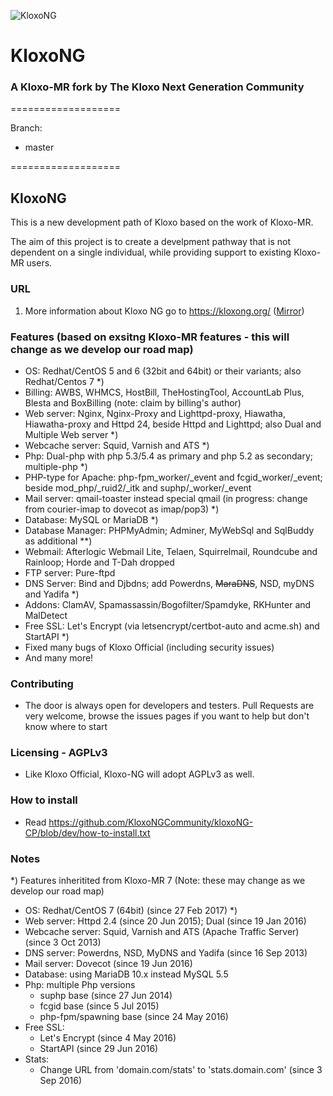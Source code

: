 ![KloxoNG](https://kloxong.org/wp-content/uploads/2017/10/KloxoNG.jpg )
# KloxoNG

### A Kloxo-MR fork by The Kloxo Next Generation Community


===================

Branch:
- master

===================

## KloxoNG

This is a new development path of Kloxo based on the work of Kloxo-MR.

The aim of this project is to create a develpment pathway that is not dependent on a single individual, while providing support to existing Kloxo-MR users.

### URL

1. More information about Kloxo NG go to https://kloxong.org/ ([Mirror](https://kloxongcommunity.github.io/kloxoNG-CP/))

### Features (based on exsitng Kloxo-MR features - this will change as we develop our road map)

* OS: Redhat/CentOS 5 and 6 (32bit and 64bit) or their variants; also Redhat/Centos 7 *)
* Billing: AWBS, WHMCS, HostBill, TheHostingTool, AccountLab Plus, Blesta and BoxBilling (note: claim by billing's author)
* Web server: Nginx, Nginx-Proxy and Lighttpd-proxy, Hiawatha, Hiawatha-proxy and Httpd 24, beside Httpd and Lighttpd; also Dual and Multiple Web server *)
* Webcache server: Squid, Varnish and ATS *)
* Php: Dual-php with php 5.3/5.4 as primary and php 5.2 as secondary; multiple-php *)
* PHP-type for Apache: php-fpm_worker/_event and fcgid_worker/_event; beside mod_php/_ruid2/_itk and suphp/_worker/_event
* Mail server: qmail-toaster instead special qmail (in progress: change from courier-imap to dovecot as imap/pop3) *)
* Database: MySQL or MariaDB *)
* Database Manager: PHPMyAdmin; Adminer, MyWebSql and SqlBuddy as additional **)
* Webmail: Afterlogic Webmail Lite, Telaen, Squirrelmail, Roundcube and Rainloop; Horde and T-Dah dropped
* FTP server: Pure-ftpd
* DNS Server: Bind and Djbdns; add Powerdns, ~~MaraDNS~~, NSD, myDNS and Yadifa *)
* Addons: ClamAV, Spamassassin/Bogofilter/Spamdyke, RKHunter and MalDetect
* Free SSL: Let's Encrypt (via letsencrypt/certbot-auto and acme.sh) and StartAPI *)
* Fixed many bugs of Kloxo Official (including security issues)
* And many more!

### Contributing

* The door is always open for developers and testers. Pull Requests are very welcome, browse the issues pages if you want to help but don't know where to start

### Licensing - AGPLv3

* Like Kloxo Official, Kloxo-NG will adopt AGPLv3 as well.

### How to install

* Read https://github.com/KloxoNGCommunity/kloxoNG-CP/blob/dev/how-to-install.txt

### Notes
*) Features inheritited from Kloxo-MR 7 (Note: these may change as we develop our road map)

- OS: Redhat/CentOS 7 (64bit) (since 27 Feb 2017) *)
- Web server: Httpd 2.4 (since 20 Jun 2015); Dual (since 19 Jan 2016)
- Webcache server: Squid, Varnish and ATS (Apache Traffic Server) (since 3 Oct 2013)
- DNS server: Powerdns, NSD, MyDNS and Yadifa (since 16 Sep 2013)
- Mail server: Dovecot (since 19 Jun 2016)
- Database: using MariaDB 10.x instead MySQL 5.5
- Php: multiple Php versions
  * suphp base (since 27 Jun 2014)
  * fcgid base (since 5 Jul 2015)
  * php-fpm/spawning base (since 24 May 2016)
- Free SSL:
  * Let's Encrypt (since 4 May 2016)
  * StartAPI (since 29 Jun 2016)
- Stats:
  * Change URL from 'domain.com/stats' to 'stats.domain.com' (since 3 Sep 2016)


